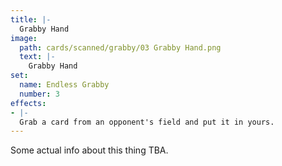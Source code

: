 ```yaml
---
title: |-
  Grabby Hand
image: 
  path: cards/scanned/grabby/03 Grabby Hand.png
  text: |-
    Grabby Hand
set:
  name: Endless Grabby
  number: 3
effects: 
- |-
  Grab a card from an opponent's field and put it in yours.
---
```

Some actual info about this thing TBA.
